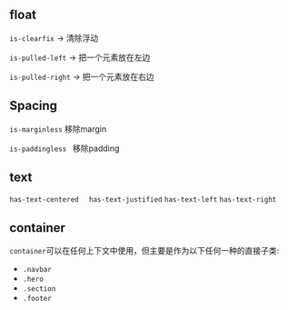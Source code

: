 ## float

`is-clearfix` -> 清除浮动

`is-pulled-left` -> 把一个元素放在左边

`is-pulled-right` -> 把一个元素放在右边

## Spacing

`is-marginless` 移除margin

`is-paddingless	` 移除padding

## text

`has-text-centered	`
`has-text-justified`
`has-text-left`
`has-text-right`

## container

`container`可以在任何上下文中使用，但主要是作为以下任何一种的直接子类:

* `.navbar`
* `.hero`
* `.section`
* `.footer`